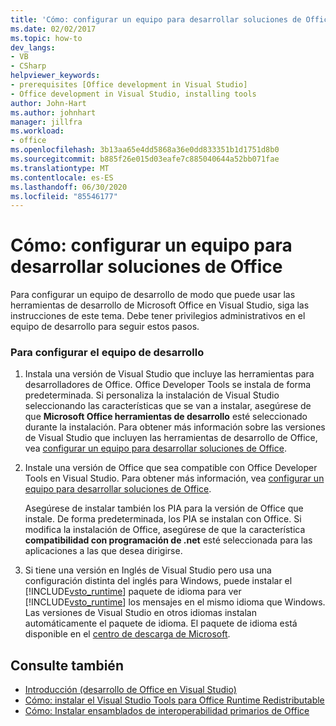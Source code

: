 ```yaml
---
title: 'Cómo: configurar un equipo para desarrollar soluciones de Office'
ms.date: 02/02/2017
ms.topic: how-to
dev_langs:
- VB
- CSharp
helpviewer_keywords:
- prerequisites [Office development in Visual Studio]
- Office development in Visual Studio, installing tools
author: John-Hart
ms.author: johnhart
manager: jillfra
ms.workload:
- office
ms.openlocfilehash: 3b13aa65e4dd5868a36e0dd833351b1d1751d8b0
ms.sourcegitcommit: b885f26e015d03eafe7c885040644a52bb071fae
ms.translationtype: MT
ms.contentlocale: es-ES
ms.lasthandoff: 06/30/2020
ms.locfileid: "85546177"
---
```

# <a name="how-to-configure-a-computer-to-develop-office-solutions"></a>Cómo: configurar un equipo para desarrollar soluciones de Office
  Para configurar un equipo de desarrollo de modo que puede usar las herramientas de desarrollo de Microsoft Office en Visual Studio, siga las instrucciones de este tema. Debe tener privilegios administrativos en el equipo de desarrollo para seguir estos pasos.

### <a name="to-configure-the-development-computer"></a>Para configurar el equipo de desarrollo

1. Instala una versión de Visual Studio que incluye las herramientas para desarrolladores de Office. Office Developer Tools se instala de forma predeterminada. Si personaliza la instalación de Visual Studio seleccionando las características que se van a instalar, asegúrese de que **Microsoft Office herramientas de desarrollo** esté seleccionado durante la instalación. Para obtener más información sobre las versiones de Visual Studio que incluyen las herramientas de desarrollo de Office, vea [configurar un equipo para desarrollar soluciones de Office](../vsto/configuring-a-computer-to-develop-office-solutions.md).

2. Instale una versión de Office que sea compatible con Office Developer Tools en Visual Studio. Para obtener más información, vea [configurar un equipo para desarrollar soluciones de Office](../vsto/configuring-a-computer-to-develop-office-solutions.md).

     Asegúrese de instalar también los PIA para la versión de Office que instale. De forma predeterminada, los PIA se instalan con Office. Si modifica la instalación de Office, asegúrese de que la característica **compatibilidad con programación de .net** esté seleccionada para las aplicaciones a las que desea dirigirse.

3. Si tiene una versión en Inglés de Visual Studio pero usa una configuración distinta del inglés para Windows, puede instalar el [!INCLUDE[vsto_runtime](../vsto/includes/vsto-runtime-md.md)] paquete de idioma para ver [!INCLUDE[vsto_runtime](../vsto/includes/vsto-runtime-md.md)] los mensajes en el mismo idioma que Windows. Las versiones de Visual Studio en otros idiomas instalan automáticamente el paquete de idioma. El paquete de idioma está disponible en el [centro de descarga de Microsoft](https://www.microsoft.com/download/details.aspx?id=54246).

## <a name="see-also"></a>Consulte también

- [Introducción &#40;desarrollo de Office en Visual Studio&#41;](../vsto/getting-started-office-development-in-visual-studio.md)
- [Cómo: instalar el Visual Studio Tools para Office Runtime Redistributable](../vsto/how-to-install-the-visual-studio-tools-for-office-runtime-redistributable.md)
- [Cómo: Instalar ensamblados de interoperabilidad primarios de Office](../vsto/how-to-install-office-primary-interop-assemblies.md)
